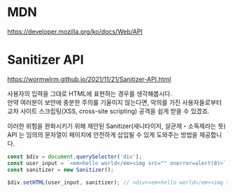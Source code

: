 # MDN

https://developer.mozilla.org/ko/docs/Web/API

# Sanitizer API

https://wormwlrm.github.io/2021/11/21/Sanitizer-API.html

사용자의 입력을 그대로 HTML에 표현하는 경우를 생각해봅시다.  
만약 여러분이 보안에 충분한 주의를 기울이지 않는다면, 악의를 가진 사용자들로부터 교차 사이트 스크립팅(XSS, cross-site scripting) 공격을 쉽게 받을 수 있겠죠.

이러한 위험을 완화시키기 위해 제안된 Sanitizer(새니타이저, 살균제・소독제라는 뜻) API 는 임의의 문자열이 페이지에 안전하게 삽입될 수 있게 도와주는 방법을 제공합니다.

```javascript
const $div = document.querySelector('div');
const user_input = `<em>hello world</em><img src="" onerror=alert(0)>`;
const sanitizer = new Sanitizer();

$div.setHTML(user_input, sanitizer); // <div><em>hello world</em><img src=""></div>
```
